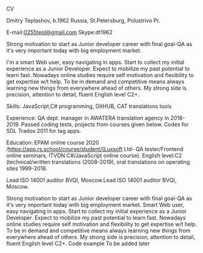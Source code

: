 CV 

Dmitry Teplashov, b.1962
Russia, St.Petersburg, Polustrivo Pr.

E-mail:0255tepl@gmail.com
Skype:dt1962


Strong motivation to start as Junior developer career with final goal-QA as it's very important today with big employment market. 

I'm a smart Web user, easy navigating in apps. Start to collect my initial experience as a Junior Developer. Expect to mobilize my past potential to learn fast. Nowadays online studies require self motivation and flexibility to get expertise w/t help. To be in demand and competitive means always learning new things from everywhere ahead of others. 
My strong side is precision, attention to detail, fluent English level C2+.

Skills: JavaScript,C# programming, GItHUB, CAT translations tools 


Experience: QA dept. manager in AWATERA translation agency in 2018-2019. Passed coding tests, projects from courses given below. Codes for SDL Trados 2011 for tag apps.

Education: EPAM online course 2020 /https://app.rs.school/course/student/(Luxsoft Ltd- QA tester/Frontend online seminars, ITVDN C#/JavaScript online course).
English level:C2 (technical/written translations (2008-2019), oral translations on operating sites 1999-2018.

Lead ISO 14001 auditor BVQI, Moscow.Lead ISO 14001 auditor BVQI, Moscow.

Strong motivation to start as Junior developer career with final goal-QA as it's very important today with big employment market.
Smart Web user, easy navigating in apps. Start to collect my initial experience as a Junior Developer. Expect to mobilize my past potential to learn fast. Nowadays online studies require self motivation and flexibility to get expertise w/t help. To be in demand and competitive means always learning new things from everywhere ahead of others.
My strong side is precision, attention to detail, fluent English level C2+.
Code example To be added later






